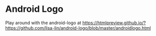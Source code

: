 # Android Logo

Play around with the android-logo at https://htmlpreview.github.io/?https://github.com/lisa-lin/android-logo/blob/master/androidlogo.html
